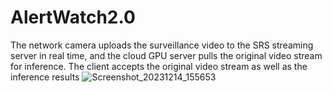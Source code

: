 # AlertWatch2.0
The network camera uploads the surveillance video to the SRS streaming server in real time, and the cloud GPU server pulls the original video stream for inference. The client accepts the original video stream as well as the inference results
![Screenshot_20231214_155653](https://github.com/shizishen/AlertWatch2.0/assets/85082613/af40046e-f87a-4654-ac56-bab1c74168b2)
